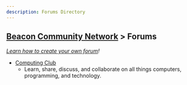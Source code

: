 ```yaml
---
description: Forums Directory
---
```


## [Beacon Community Network](/) > Forums

_[Learn how to create your own forum](/pages/beaconny-net/start-a-new-forum)!_

- [Computing Club](http://computing.beaconny.net)
  - Learn, share, discuss, and collaborate on all things computers, programming, and technology.

